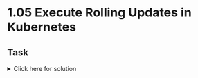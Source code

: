 # 1.05 Execute Rolling Updates in Kubernetes

## Task

<details>
  <summary>Click here for solution</summary>

  ## Solution
</details>
